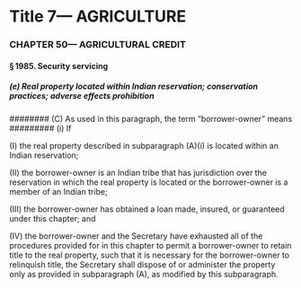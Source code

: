 
# Title 7— AGRICULTURE
### CHAPTER 50— AGRICULTURAL CREDIT
#### § 1985. Security servicing
##### (e) Real property located within Indian reservation; conservation practices; adverse effects prohibition
######## (C) As used in this paragraph, the term “borrower-owner” means
######### (i) If

(I) the real property described in subparagraph (A)(i) is located within an Indian reservation;

(II) the borrower-owner is an Indian tribe that has jurisdiction over the reservation in which the real property is located or the borrower-owner is a member of an Indian tribe;

(III) the borrower-owner has obtained a loan made, insured, or guaranteed under this chapter; and

(IV) the borrower-owner and the Secretary have exhausted all of the procedures provided for in this chapter to permit a borrower-owner to retain title to the real property, such that it is necessary for the borrower-owner to relinquish title, the Secretary shall dispose of or administer the property only as provided in subparagraph (A), as modified by this subparagraph.
